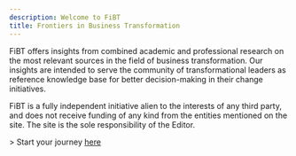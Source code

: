```yaml
---
description: Welcome to FiBT
title: Frontiers in Business Transformation
---
```


FiBT offers insights from combined academic and professional research on the most relevant sources in the field of business transformation. Our insights are intended to serve the community of transformational leaders as reference knowledge base for better decision-making in their change initiatives.

FiBT is a fully independent initiative alien to the interests of any third party, and does not receive funding of any kind from the entities mentioned on the site. The site is the sole responsibility of the Editor.

<p>> Start your journey <a href="/posts">here</a></p>
